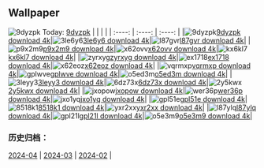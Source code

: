 ## Wallpaper
![9dyzpk](https://w.wallhaven.cc/full/9d/wallhaven-9dyzpk.jpg) Today: [9dyzpk](https://th.wallhaven.cc/small/9d/9dyzpk.jpg)
|      |      |      |
| :----: | :----: | :----: |
|![9dyzpk](https://th.wallhaven.cc/small/9d/9dyzpk.jpg)[9dyzpk download 4k](https://wallhaven.cc/w/9dyzpk)|![3le6y6](https://th.wallhaven.cc/small/3l/3le6y6.jpg)[3le6y6 download 4k](https://wallhaven.cc/w/3le6y6)|![l87gvr](https://th.wallhaven.cc/small/l8/l87gvr.jpg)[l87gvr download 4k](https://wallhaven.cc/w/l87gvr)|
|![p9x2m9](https://th.wallhaven.cc/small/p9/p9x2m9.jpg)[p9x2m9 download 4k](https://wallhaven.cc/w/p9x2m9)|![x62ovv](https://th.wallhaven.cc/small/x6/x62ovv.jpg)[x62ovv download 4k](https://wallhaven.cc/w/x62ovv)|![kx6kl7](https://th.wallhaven.cc/small/kx/kx6kl7.jpg)[kx6kl7 download 4k](https://wallhaven.cc/w/kx6kl7)|
|![zyrxyg](https://th.wallhaven.cc/small/zy/zyrxyg.jpg)[zyrxyg download 4k](https://wallhaven.cc/w/zyrxyg)|![ex1718](https://th.wallhaven.cc/small/ex/ex1718.jpg)[ex1718 download 4k](https://wallhaven.cc/w/ex1718)|![x62eoz](https://th.wallhaven.cc/small/x6/x62eoz.jpg)[x62eoz download 4k](https://wallhaven.cc/w/x62eoz)|
|![vqrmxp](https://th.wallhaven.cc/small/vq/vqrmxp.jpg)[vqrmxp download 4k](https://wallhaven.cc/w/vqrmxp)|![gplwve](https://th.wallhaven.cc/small/gp/gplwve.jpg)[gplwve download 4k](https://wallhaven.cc/w/gplwve)|![o5ed3m](https://th.wallhaven.cc/small/o5/o5ed3m.jpg)[o5ed3m download 4k](https://wallhaven.cc/w/o5ed3m)|
|![3leyy3](https://th.wallhaven.cc/small/3l/3leyy3.jpg)[3leyy3 download 4k](https://wallhaven.cc/w/3leyy3)|![6dz73x](https://th.wallhaven.cc/small/6d/6dz73x.jpg)[6dz73x download 4k](https://wallhaven.cc/w/6dz73x)|![2y5kwx](https://th.wallhaven.cc/small/2y/2y5kwx.jpg)[2y5kwx download 4k](https://wallhaven.cc/w/2y5kwx)|
|![jxopow](https://th.wallhaven.cc/small/jx/jxopow.jpg)[jxopow download 4k](https://wallhaven.cc/w/jxopow)|![wer36p](https://th.wallhaven.cc/small/we/wer36p.jpg)[wer36p download 4k](https://wallhaven.cc/w/wer36p)|![jxo1yq](https://th.wallhaven.cc/small/jx/jxo1yq.jpg)[jxo1yq download 4k](https://wallhaven.cc/w/jxo1yq)|
|![gpl51e](https://th.wallhaven.cc/small/gp/gpl51e.jpg)[gpl51e download 4k](https://wallhaven.cc/w/gpl51e)|![8518k1](https://th.wallhaven.cc/small/85/8518k1.jpg)[8518k1 download 4k](https://wallhaven.cc/w/8518k1)|![yxr2xx](https://th.wallhaven.cc/small/yx/yxr2xx.jpg)[yxr2xx download 4k](https://wallhaven.cc/w/yxr2xx)|
|![l87ylq](https://th.wallhaven.cc/small/l8/l87ylq.jpg)[l87ylq download 4k](https://wallhaven.cc/w/l87ylq)|![gpl21l](https://th.wallhaven.cc/small/gp/gpl21l.jpg)[gpl21l download 4k](https://wallhaven.cc/w/gpl21l)|![o5e3m9](https://th.wallhaven.cc/small/o5/o5e3m9.jpg)[o5e3m9 download 4k](https://wallhaven.cc/w/o5e3m9)|

### 历史归档：
[2024-04](https://github.com/april-projects/april-wallpaper/tree/main/picture/2024-04/) | [2024-03](https://github.com/april-projects/april-wallpaper/tree/main/picture/2024-03/) | [2024-02](https://github.com/april-projects/april-wallpaper/tree/main/picture/2024-02/) | 